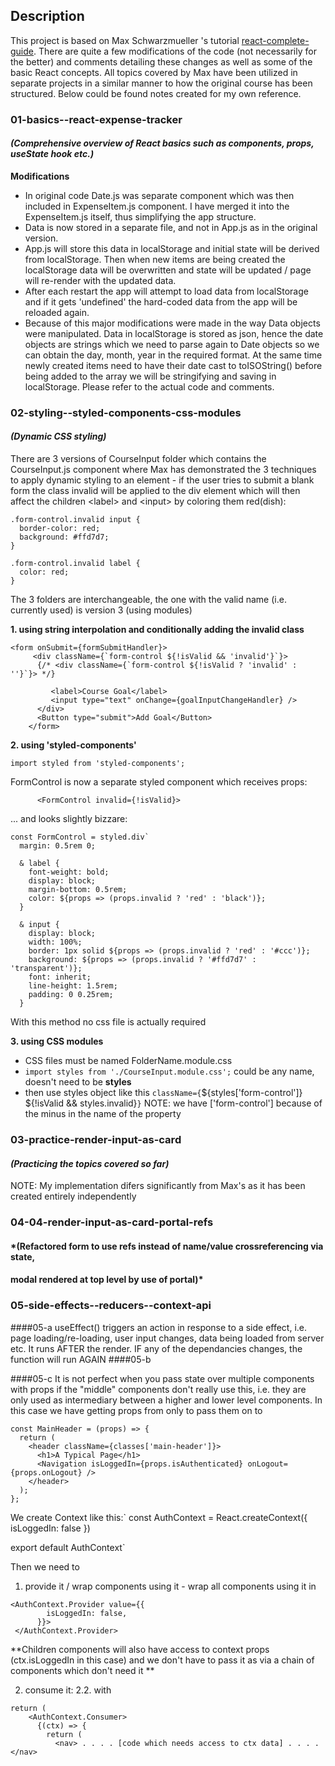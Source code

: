 ## Description

This project is based on  Max Schwarzmueller 's tutorial [react-complete-guide](https://github.com/academind/react-complete-guide-code).
There are quite a few modifications of the code (not necessarily for the better) and comments detailing these changes as well as some of the basic React concepts.
All topics covered by Max have been utilized in separate projects in a similar manner to how the original course has been structured.
Below could be found notes created for my own reference.

### **01-basics--react-expense-tracker** 
#### *(Comprehensive overview of React basics such as components, props, useState hook etc.)*
**Modifications**
- In original code Date.js was separate component which was then included in ExpenseItem.js component.
I have merged it into the ExpenseItem.js itself, thus simplifying the app structure.
- Data is now stored in a separate file, and not in App.js as in the original version.
- App.js will store this data in localStorage and initial state will be derived from localStorage. Then when new items are being created the localStorage data will be overwritten and state will be updated / page will re-render with the updated data. 
- After each restart the app will attempt to load data from localStorage and if it gets 'undefined' the hard-coded data from the app will be reloaded again.
 - Because of this major modifications were made in the way Data objects were manipulated. Data in localStorage is stored as json, hence the date objects are strings which we need to parse again to Date objects so we can obtain the day, month, year in the required format. At the same time newly created items need to have their date cast to toISOString() before being added to the array we will be stringifying and saving in localStorage. Please refer to the actual code and comments.

### **02-styling--styled-components-css-modules** 
#### *(Dynamic CSS styling)*

There are 3 versions of  CourseInput folder which contains the CourseInput.js component where Max has demonstrated the 3 techniques to apply dynamic styling to an element - if the user tries to submit a blank form the class invalid will be applied to the div element which will then affect the children <label\> and <input\> by coloring them red(dish):

```
.form-control.invalid input {
  border-color: red;
  background: #ffd7d7;
}

.form-control.invalid label {
  color: red;
}
```
The 3 folders are interchangeable, the one with the valid name (i.e. currently used) is version 3 (using modules)

**1. using string interpolation and conditionally adding the invalid class**

```
<form onSubmit={formSubmitHandler}>
     <div className={`form-control ${!isValid && 'invalid'}`}>
      {/* <div className={`form-control ${!isValid ? 'invalid' : ''}`}> */}

         <label>Course Goal</label>
         <input type="text" onChange={goalInputChangeHandler} />
      </div>
      <Button type="submit">Add Goal</Button>
    </form>
```

**2. using 'styled-components'**
```
import styled from 'styled-components';
```
FormControl is now a separate styled component which receives props:
```
      <FormControl invalid={!isValid}>
```
... and looks slightly bizzare:
```
const FormControl = styled.div`
  margin: 0.5rem 0;

  & label {
    font-weight: bold;
    display: block;
    margin-bottom: 0.5rem;
    color: ${props => (props.invalid ? 'red' : 'black')};
  }

  & input {
    display: block;
    width: 100%;
    border: 1px solid ${props => (props.invalid ? 'red' : '#ccc')};
    background: ${props => (props.invalid ? '#ffd7d7' : 'transparent')};
    font: inherit;
    line-height: 1.5rem;
    padding: 0 0.25rem;
  }
```
With this method no css file is actually required

**3. using CSS modules**

- CSS files must be named FolderName.module.css
- `import styles from './CourseInput.module.css';`  could be any name, doesn't need to be **styles**
- then use styles object like this         `className={`${styles['form-control']} ${!isValid && styles.invalid}`}`
NOTE: we have ['form-control'] because of the minus in the name of the property

### **03-practice-render-input-as-card** 
#### *(Practicing the topics covered so far)*

NOTE: My implementation difers significantly from Max's as it has been created entirely independently

### **04-04-render-input-as-card-portal-refs** 
#### *(Refactored form to use refs instead of name/value crossreferencing via state, 
#### modal rendered at top level by use of portal)*

### **05-side-effects--reducers--context-api**
####05-a
useEffect() triggers an action in response to a side effect, i.e. page loading/re-loading, 
user input changes, data being loaded from server etc.
It runs AFTER the render. 
IF any of the dependancies changes, the function will run AGAIN
####05-b
 
####05-c
It is not perfect when you pass state over multiple components with props if the "middle" components don't really use this, 
i.e. they are only used as intermediary between a higher and lower level components. 
In this case we have <MainHeader/> getting props from <App/> only to pass them on to <Navigation/>
```
const MainHeader = (props) => {
  return (
    <header className={classes['main-header']}>
      <h1>A Typical Page</h1>
      <Navigation isLoggedIn={props.isAuthenticated} onLogout={props.onLogout} />
    </header>
  );
};
```

We create Context like this:`
const AuthContext = React.createContext({
    isLoggedIn: false
})

export default AuthContext`

Then we need to 
1. provide it / wrap components using it - wrap all components using it in
```
<AuthContext.Provider value={{
        isLoggedIn: false,
      }}>
 </AuthContext.Provider>
```
**Children components will also have access to context props  (ctx.isLoggedIn in this case)
and we don't have to pass it as via a chain of components which don't need it **

2. consume it:
2.2. with 
```
return (
    <AuthContext.Consumer>
      {(ctx) => {
        return (
          <nav> . . . . [code which needs access to ctx data] . . . . </nav>
```



